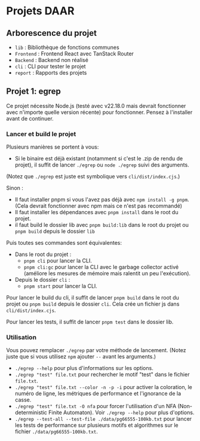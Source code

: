 # Projets DAAR

## Arborescence du projet

- `lib` : Bibliothèque de fonctions communes
- `Frontend` : Frontend React avec TanStack Router
- `Backend` : Backend non réalisé
- `cli` : CLI pour tester le projet
- `report` : Rapports des projets

## Projet 1: egrep

Ce projet nécessite Node.js (testé avec v22.18.0 mais devrait fonctionner avec n'importe quelle version récente) pour fonctionner. Pensez à l'installer avant de continuer.

### Lancer et build le projet

Plusieurs manières se portent à vous:

- Si le binaire est déjà existant (notamment si c'est le .zip de rendu de projet), il suffit de lancer `./egrep` ou `node ./egrep` suivi des arguments.

(Notez que `./egrep` est juste est symbolique vers `cli/dist/index.cjs`.)

Sinon :

- Il faut installer pnpm si vous l'avez pas déjà avec `npm install -g pnpm`. (Cela devrait fonctionner avec npm mais ce n'est pas recommandé)
- Il faut installer les dépendances avec `pnpm install` dans le root du projet.
- il faut build le dossier lib avec `pnpm build:lib` dans le root du projet ou `pnpm build` depuis le dossier `lib`

Puis toutes ses commandes sont équivalentes:

- Dans le root du projet :
  - `pnpm cli` pour lancer la CLI.
  - `pnpm cli:gc` pour lancer la CLI avec le garbage collector activé (améliore les mesures de mémoire mais ralentit un peu l'exécution).
- Depuis le dossier `cli` :
  - `pnpm start` pour lancer la CLI.

Pour lancer le build du cli, il suffit de lancer `pnpm build` dans le root du projet ou `pnpm build` depuis le dossier `cli`. Cela crée un fichier js dans `cli/dist/index.cjs`.

Pour lancer les tests, il suffit de lancer `pnpm test` dans le dossier lib.

### Utilisation

Vous pouvez remplacer `./egrep` par votre méthode de lancement. (Notez juste que si vous utilisez `npm` ajouter `--` avant les arguments.)

- `./egrep --help` pour plus d'informations sur les options.
- `./egrep "test" file.txt` pour rechercher le motif "test" dans le fichier `file.txt`.
- `./egrep "test" file.txt --color -n -p -i` pour activer la coloration, le numéro de ligne, les métriques de performance et l'ignorance de la casse.
- `./egrep "test" file.txt -O nfa` pour forcer l'utilisation d'un NFA (Non-deterministic Finite Automaton). Voir `./egrep --help` pour plus d'options.
- `./egrep --test-all --test-file ./data/pg66555-100kb.txt` pour lancer les tests de performance sur plusieurs motifs et algorithmes sur le fichier `./data/pg66555-100kb.txt`.
